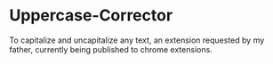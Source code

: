 # Uppercase-Corrector
To capitalize and uncapitalize any text,
an extension requested by my father, currently being published to chrome extensions.

